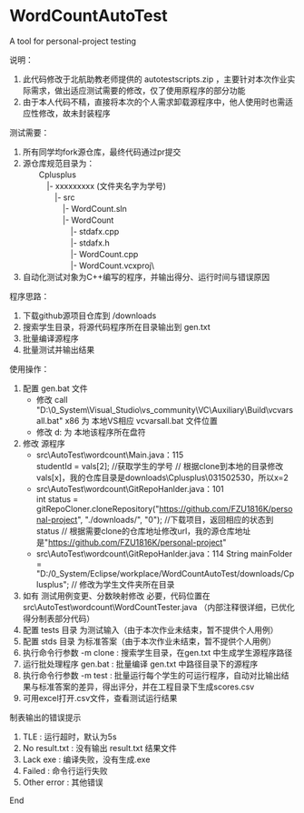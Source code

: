 # WordCountAutoTest
A tool for personal-project testing

说明：
1. 此代码修改于北航助教老师提供的 autotestscripts.zip ，主要针对本次作业实际需求，做出适应测试需要的修改，仅了使用原程序的部分功能
2. 由于本人代码不精，直接将本次的个人需求卸载源程序中，他人使用时也需适应性修改，故未封装程序

测试需要：
1. 所有同学均fork源仓库，最终代码通过pr提交
2. 源仓库规范目录为：\
　　Cplusplus\
　　　|- xxxxxxxxx (文件夹名字为学号)\
　　　　|- src\
　　　　　|- WordCount.sln\
　　　　　|- WordCount\
　　　　　　|- stdafx.cpp\
　　　　　　|- stdafx.h\
　　　　　　|- WordCount.cpp\
　　　　　　|- WordCount.vcxproj\ 
3. 自动化测试对象为C++编写的程序，并输出得分、运行时间与错误原因

程序思路：
1. 下载github源项目仓库到 /downloads
2. 搜索学生目录，将源代码程序所在目录输出到 gen.txt
3. 批量编译源程序
4. 批量测试并输出结果

使用操作：
1. 配置 gen.bat 文件
   - 修改 call "D:\0_System\Visual_Studio\vs_community\VC\Auxiliary\Build\vcvarsall.bat" x86
     为 本地VS相应 vcvarsall.bat 文件位置
   - 修改 d:
     为 本地该程序所在盘符
2. 修改 源程序
   - src\AutoTest\wordcount\Main.java：115  
     studentId = vals[2]; //获取学生的学号
     // 根据clone到本地的目录修改vals[x]，我的仓库目录是downloads\Cplusplus\031502530，所以x=2
   - src\AutoTest\wordcount\GitRepoHanlder.java：101  
     int status = gitRepoCloner.cloneRepository("https://github.com/FZU1816K/personal-project", "./downloads/", "0"); //下载项目，返回相应的状态到status
     // 根据需要clone的仓库地址修改url，我的源仓库地址是"https://github.com/FZU1816K/personal-project"
   - src\AutoTest\wordcount\GitRepoHanlder.java：114
     String mainFolder = "D:/0_System/Eclipse/workplace/WordCountAutoTest/downloads/Cplusplus";
     // 修改为学生文件夹所在目录
3. 如有 测试用例变更、分数映射修改 必要，代码位置在 src\AutoTest\wordcount\WordCountTester.java （内部注释很详细，已优化得分制表部分代码）
4. 配置 tests 目录 为测试输入（由于本次作业未结束，暂不提供个人用例）
5. 配置 stds  目录 为标准答案（由于本次作业未结束，暂不提供个人用例）
6. 执行命令行参数 -m clone : 搜索学生目录，在gen.txt 中生成学生源程序路径
7. 运行批处理程序 gen.bat : 批量编译 gen.txt 中路径目录下的源程序
8. 执行命令行参数 -m test : 批量运行每个学生的可运行程序，自动对比输出结果与标准答案的差异，得出评分，并在工程目录下生成scores.csv
9. 可用excel打开.csv文件，查看测试运行结果

制表输出的错误提示
1. TLE : 运行超时，默认为5s
2. No result.txt : 没有输出 result.txt 结果文件
3. Lack exe : 编译失败，没有生成.exe
4. Failed : 命令行运行失败
5. Other error : 其他错误

End
